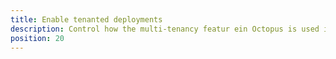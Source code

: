 ```yaml
---
title: Enable tenanted deployments
description: Control how the multi-tenancy featur ein Octopus is used in your Projects.
position: 20
---
```

